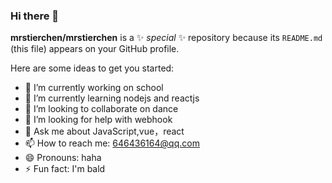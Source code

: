 ### Hi there 👋

**mrstierchen/mrstierchen** is a ✨ _special_ ✨ repository because its `README.md` (this file) appears on your GitHub profile.

Here are some ideas to get you started:

- 🔭 I’m currently working on school
- 🌱 I’m currently learning nodejs and reactjs
- 👯 I’m looking to collaborate on dance
- 🤔 I’m looking for help with webhook
- 💬 Ask me about JavaScript,vue，react
- 📫 How to reach me: 646436164@qq.com
- 😄 Pronouns: haha
- ⚡ Fun fact: I'm bald
